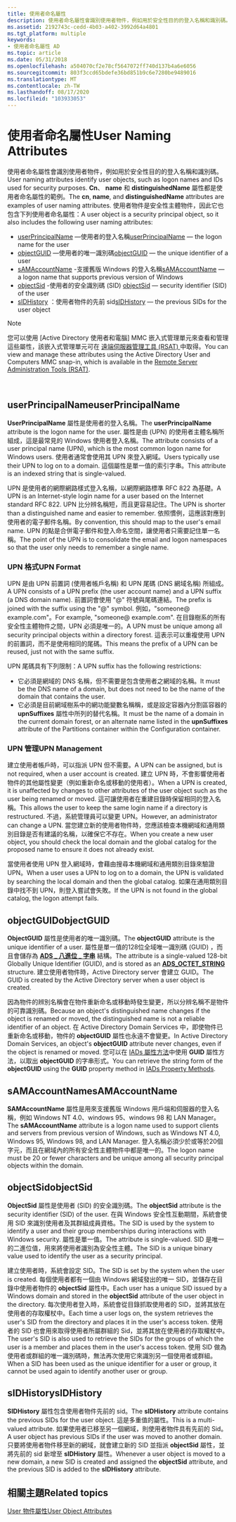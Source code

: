 ```yaml
---
title: 使用者命名屬性
description: 使用者命名屬性會識別使用者物件，例如用於安全性目的的登入名稱和識別碼。
ms.assetid: 2192743c-cedd-4b03-a402-3992d64a4801
ms.tgt_platform: multiple
keywords:
- 使用者命名屬性 AD
ms.topic: article
ms.date: 05/31/2018
ms.openlocfilehash: a504070cf2e78cf5647072ff740d137b4a6e6056
ms.sourcegitcommit: 803f3ccd65bdefe36bd851b9c6e7280be9489016
ms.translationtype: MT
ms.contentlocale: zh-TW
ms.lasthandoff: 08/17/2020
ms.locfileid: "103933053"
---
```

# <a name="user-naming-attributes"></a><span data-ttu-id="ac062-104">使用者命名屬性</span><span class="sxs-lookup"><span data-stu-id="ac062-104">User Naming Attributes</span></span>

<span data-ttu-id="ac062-105">使用者命名屬性會識別使用者物件，例如用於安全性目的的登入名稱和識別碼。</span><span class="sxs-lookup"><span data-stu-id="ac062-105">User naming attributes identify user objects, such as logon names and IDs used for security purposes.</span></span> <span data-ttu-id="ac062-106">**Cn**、 **name** 和 **distinguishedName** 屬性都是使用者命名屬性的範例。</span><span class="sxs-lookup"><span data-stu-id="ac062-106">The **cn**, **name**, and **distinguishedName** attributes are examples of user naming attributes.</span></span> <span data-ttu-id="ac062-107">使用者物件是安全性主體物件，因此它也包含下列使用者命名屬性：</span><span class="sxs-lookup"><span data-stu-id="ac062-107">A user object is a security principal object, so it also includes the following user naming attributes:</span></span>

-   <span data-ttu-id="ac062-108">[userPrincipalName](#userprincipalname) —使用者的登入名稱</span><span class="sxs-lookup"><span data-stu-id="ac062-108">[userPrincipalName](#userprincipalname) — the logon name for the user</span></span>
-   <span data-ttu-id="ac062-109">[objectGUID](#objectguid) —使用者的唯一識別碼</span><span class="sxs-lookup"><span data-stu-id="ac062-109">[objectGUID](#objectguid) — the unique identifier of a user</span></span>
-   <span data-ttu-id="ac062-110">[sAMAccountName](#samaccountname) -支援舊版 Windows 的登入名稱</span><span class="sxs-lookup"><span data-stu-id="ac062-110">[sAMAccountName](#samaccountname) — a logon name that supports previous version of Windows</span></span>
-   <span data-ttu-id="ac062-111">[objectSid](#objectsid) -使用者的安全識別碼 (SID) </span><span class="sxs-lookup"><span data-stu-id="ac062-111">[objectSid](#objectsid) — security identifier (SID) of the user</span></span>
-   <span data-ttu-id="ac062-112">[sIDHistory](#sidhistory) ：使用者物件的先前 sid</span><span class="sxs-lookup"><span data-stu-id="ac062-112">[sIDHistory](#sidhistory) — the previous SIDs for the user object</span></span>

> [!Note]  
> <span data-ttu-id="ac062-113">您可以使用 [Active Directory 使用者和電腦] MMC 嵌入式管理單元來查看和管理這些屬性，該嵌入式管理單元可在 [遠端伺服器管理工具 (RSAT) ](https://www.microsoft.com/download/details.aspx?id=45520)中取得。</span><span class="sxs-lookup"><span data-stu-id="ac062-113">You can view and manage these attributes using the Active Directory User and Computers MMC snap-in, which is available in the [Remote Server Administration Tools (RSAT)](https://www.microsoft.com/download/details.aspx?id=45520).</span></span>

 

## <a name="userprincipalname"></a><span data-ttu-id="ac062-114">userPrincipalName</span><span class="sxs-lookup"><span data-stu-id="ac062-114">userPrincipalName</span></span>

<span data-ttu-id="ac062-115">**UserPrincipalName** 屬性是使用者的登入名稱。</span><span class="sxs-lookup"><span data-stu-id="ac062-115">The **userPrincipalName** attribute is the logon name for the user.</span></span> <span data-ttu-id="ac062-116">屬性是由 (UPN) 的使用者主體名稱所組成，這是最常見的 Windows 使用者登入名稱。</span><span class="sxs-lookup"><span data-stu-id="ac062-116">The attribute consists of a user principal name (UPN), which is the most common logon name for Windows users.</span></span> <span data-ttu-id="ac062-117">使用者通常會使用其 UPN 來登入網域。</span><span class="sxs-lookup"><span data-stu-id="ac062-117">Users typically use their UPN to log on to a domain.</span></span> <span data-ttu-id="ac062-118">這個屬性是單一值的索引字串。</span><span class="sxs-lookup"><span data-stu-id="ac062-118">This attribute is an indexed string that is single-valued.</span></span>

<span data-ttu-id="ac062-119">UPN 是使用者的網際網路樣式登入名稱，以網際網路標準 RFC 822 為基礎。</span><span class="sxs-lookup"><span data-stu-id="ac062-119">A UPN is an Internet-style login name for a user based on the Internet standard RFC 822.</span></span> <span data-ttu-id="ac062-120">UPN 比分辨名稱短，而且更容易記住。</span><span class="sxs-lookup"><span data-stu-id="ac062-120">The UPN is shorter than a distinguished name and easier to remember.</span></span> <span data-ttu-id="ac062-121">依照慣例，這應該對應到使用者的電子郵件名稱。</span><span class="sxs-lookup"><span data-stu-id="ac062-121">By convention, this should map to the user's email name.</span></span> <span data-ttu-id="ac062-122">UPN 的點是合併電子郵件和登入命名空間，讓使用者只需要記住單一名稱。</span><span class="sxs-lookup"><span data-stu-id="ac062-122">The point of the UPN is to consolidate the email and logon namespaces so that the user only needs to remember a single name.</span></span>

### <a name="upn-format"></a><span data-ttu-id="ac062-123">UPN 格式</span><span class="sxs-lookup"><span data-stu-id="ac062-123">UPN Format</span></span>

<span data-ttu-id="ac062-124">UPN 是由 UPN 前置詞 (使用者帳戶名稱) 和 UPN 尾碼 (DNS 網域名稱) 所組成。</span><span class="sxs-lookup"><span data-stu-id="ac062-124">A UPN consists of a UPN prefix (the user account name) and a UPN suffix (a DNS domain name).</span></span> <span data-ttu-id="ac062-125">前置詞會使用 \"\@\" 符號與尾碼連結。</span><span class="sxs-lookup"><span data-stu-id="ac062-125">The prefix is joined with the suffix using the "@" symbol.</span></span> <span data-ttu-id="ac062-126">例如，"someone@ example.com"。</span><span class="sxs-lookup"><span data-stu-id="ac062-126">For example, "someone@ example.com".</span></span> <span data-ttu-id="ac062-127">在目錄樹系的所有安全性主體物件之間，UPN 必須是唯一的。</span><span class="sxs-lookup"><span data-stu-id="ac062-127">A UPN must be unique among all security principal objects within a directory forest.</span></span> <span data-ttu-id="ac062-128">這表示可以重複使用 UPN 的前置詞，而不是使用相同的尾碼。</span><span class="sxs-lookup"><span data-stu-id="ac062-128">This means the prefix of a UPN can be reused, just not with the same suffix.</span></span>

<span data-ttu-id="ac062-129">UPN 尾碼具有下列限制：</span><span class="sxs-lookup"><span data-stu-id="ac062-129">A UPN suffix has the following restrictions:</span></span>

-   <span data-ttu-id="ac062-130">它必須是網域的 DNS 名稱，但不需要是包含使用者之網域的名稱。</span><span class="sxs-lookup"><span data-stu-id="ac062-130">It must be the DNS name of a domain, but does not need to be the name of the domain that contains the user.</span></span>
-   <span data-ttu-id="ac062-131">它必須是目前網域樹系中的網功能變數名稱稱，或是設定容器內分割區容器的 **upnSuffixes** 屬性中所列的替代名稱。</span><span class="sxs-lookup"><span data-stu-id="ac062-131">It must be the name of a domain in the current domain forest, or an alternate name listed in the **upnSuffixes** attribute of the Partitions container within the Configuration container.</span></span>

### <a name="upn-management"></a><span data-ttu-id="ac062-132">UPN 管理</span><span class="sxs-lookup"><span data-stu-id="ac062-132">UPN Management</span></span>

<span data-ttu-id="ac062-133">建立使用者帳戶時，可以指派 UPN 但不需要。</span><span class="sxs-lookup"><span data-stu-id="ac062-133">A UPN can be assigned, but is not required, when a user account is created.</span></span> <span data-ttu-id="ac062-134">建立 UPN 時，不會影響使用者物件的其他屬性變更（例如重新命名或移動的使用者）。</span><span class="sxs-lookup"><span data-stu-id="ac062-134">When a UPN is created, it is unaffected by changes to other attributes of the user object such as the user being renamed or moved.</span></span> <span data-ttu-id="ac062-135">這可讓使用者在重建目錄時保留相同的登入名稱。</span><span class="sxs-lookup"><span data-stu-id="ac062-135">This allows the user to keep the same login name if a directory is restructured.</span></span> <span data-ttu-id="ac062-136">不過，系統管理員可以變更 UPN。</span><span class="sxs-lookup"><span data-stu-id="ac062-136">However, an administrator can change a UPN.</span></span> <span data-ttu-id="ac062-137">當您建立新的使用者物件時，您應該檢查本機網域和通用類別目錄是否有建議的名稱，以確保它不存在。</span><span class="sxs-lookup"><span data-stu-id="ac062-137">When you create a new user object, you should check the local domain and the global catalog for the proposed name to ensure it does not already exist.</span></span>

<span data-ttu-id="ac062-138">當使用者使用 UPN 登入網域時，會藉由搜尋本機網域和通用類別目錄來驗證 UPN。</span><span class="sxs-lookup"><span data-stu-id="ac062-138">When a user uses a UPN to log on to a domain, the UPN is validated by searching the local domain and then the global catalog.</span></span> <span data-ttu-id="ac062-139">如果在通用類別目錄中找不到 UPN，則登入嘗試會失敗。</span><span class="sxs-lookup"><span data-stu-id="ac062-139">If the UPN is not found in the global catalog, the logon attempt fails.</span></span>

## <a name="objectguid"></a><span data-ttu-id="ac062-140">objectGUID</span><span class="sxs-lookup"><span data-stu-id="ac062-140">objectGUID</span></span>

<span data-ttu-id="ac062-141">**ObjectGUID** 屬性是使用者的唯一識別碼。</span><span class="sxs-lookup"><span data-stu-id="ac062-141">The **objectGUID** attribute is the unique identifier of a user.</span></span> <span data-ttu-id="ac062-142">屬性是單一值的128位全域唯一識別碼 (GUID) ，而且會儲存為 [**ADS \_ 八進位 \_ 字串**](/windows/win32/api/iads/ns-iads-ads_octet_string) 結構。</span><span class="sxs-lookup"><span data-stu-id="ac062-142">The attribute is a single-valued 128-bit Globally Unique Identifier (GUID), and is stored as an [**ADS\_OCTET\_STRING**](/windows/win32/api/iads/ns-iads-ads_octet_string) structure.</span></span> <span data-ttu-id="ac062-143">建立使用者物件時，Active Directory server 會建立 GUID。</span><span class="sxs-lookup"><span data-stu-id="ac062-143">The GUID is created by the Active Directory server when a user object is created.</span></span>

<span data-ttu-id="ac062-144">因為物件的辨別名稱會在物件重新命名或移動時發生變更，所以分辨名稱不是物件的可靠識別碼。</span><span class="sxs-lookup"><span data-stu-id="ac062-144">Because an object's distinguished name changes if the object is renamed or moved, the distinguished name is not a reliable identifier of an object.</span></span> <span data-ttu-id="ac062-145">在 Active Directory Domain Services 中，即使物件已重新命名或移動，物件的 **objectGUID** 屬性也永遠不會變更。</span><span class="sxs-lookup"><span data-stu-id="ac062-145">In Active Directory Domain Services, an object's **objectGUID** attribute never changes, even if the object is renamed or moved.</span></span> <span data-ttu-id="ac062-146">您可以在 [IADs 屬性方法](/windows/desktop/ADSI/iads-property-methods)中使用 **GUID** 屬性方法，以取出 **objectGUID** 的字串形式。</span><span class="sxs-lookup"><span data-stu-id="ac062-146">You can retrieve the string form of the **objectGUID** using the **GUID** property method in [IADs Property Methods](/windows/desktop/ADSI/iads-property-methods).</span></span>

## <a name="samaccountname"></a><span data-ttu-id="ac062-147">sAMAccountName</span><span class="sxs-lookup"><span data-stu-id="ac062-147">sAMAccountName</span></span>

<span data-ttu-id="ac062-148">**SAMAccountName** 屬性是用來支援舊版 Windows 用戶端和伺服器的登入名稱，例如 Windows NT 4.0、windows 95、windows 98 和 LAN Manager。</span><span class="sxs-lookup"><span data-stu-id="ac062-148">The **sAMAccountName** attribute is a logon name used to support clients and servers from previous version of Windows, such as Windows NT 4.0, Windows 95, Windows 98, and LAN Manager.</span></span> <span data-ttu-id="ac062-149">登入名稱必須少於或等於20個字元，而且在網域內的所有安全性主體物件中都是唯一的。</span><span class="sxs-lookup"><span data-stu-id="ac062-149">The logon name must be 20 or fewer characters and be unique among all security principal objects within the domain.</span></span>

## <a name="objectsid"></a><span data-ttu-id="ac062-150">objectSid</span><span class="sxs-lookup"><span data-stu-id="ac062-150">objectSid</span></span>

<span data-ttu-id="ac062-151">**ObjectSid** 屬性是使用者 (SID) 的安全識別碼。</span><span class="sxs-lookup"><span data-stu-id="ac062-151">The **objectSid** attribute is the security identifier (SID) of the user.</span></span> <span data-ttu-id="ac062-152">在與 Windows 安全性互動期間，系統會使用 SID 來識別使用者及其群組成員資格。</span><span class="sxs-lookup"><span data-stu-id="ac062-152">The SID is used by the system to identify a user and their group memberships during interactions with Windows security.</span></span> <span data-ttu-id="ac062-153">屬性是單一值。</span><span class="sxs-lookup"><span data-stu-id="ac062-153">The attribute is single-valued.</span></span> <span data-ttu-id="ac062-154">SID 是唯一的二進位值，用來將使用者識別為安全性主體。</span><span class="sxs-lookup"><span data-stu-id="ac062-154">The SID is a unique binary value used to identify the user as a security principal.</span></span>

<span data-ttu-id="ac062-155">建立使用者時，系統會設定 SID。</span><span class="sxs-lookup"><span data-stu-id="ac062-155">The SID is set by the system when the user is created.</span></span> <span data-ttu-id="ac062-156">每個使用者都有一個由 Windows 網域發出的唯一 SID，並儲存在目錄中使用者物件的 **objectSid** 屬性中。</span><span class="sxs-lookup"><span data-stu-id="ac062-156">Each user has a unique SID issued by a Windows domain and stored in the **objectSid** attribute of the user object in the directory.</span></span> <span data-ttu-id="ac062-157">每次使用者登入時，系統會從目錄抓取使用者的 SID，並將其放在使用者的存取權杖中。</span><span class="sxs-lookup"><span data-stu-id="ac062-157">Each time a user logs on, the system retrieves the user's SID from the directory and places it in the user's access token.</span></span> <span data-ttu-id="ac062-158">使用者的 SID 也會用來取得使用者所屬群組的 Sid，並將其放在使用者的存取權杖中。</span><span class="sxs-lookup"><span data-stu-id="ac062-158">The user's SID is also used to retrieve the SIDs for the groups of which the user is a member and places them in the user's access token.</span></span> <span data-ttu-id="ac062-159">使用 SID 做為使用者或群組的唯一識別碼時，無法再次使用它來識別另一個使用者或群組。</span><span class="sxs-lookup"><span data-stu-id="ac062-159">When a SID has been used as the unique identifier for a user or group, it cannot be used again to identify another user or group.</span></span>

## <a name="sidhistory"></a><span data-ttu-id="ac062-160">sIDHistory</span><span class="sxs-lookup"><span data-stu-id="ac062-160">sIDHistory</span></span>

<span data-ttu-id="ac062-161">**SIDHistory** 屬性包含使用者物件先前的 sid。</span><span class="sxs-lookup"><span data-stu-id="ac062-161">The **sIDHistory** attribute contains the previous SIDs for the user object.</span></span> <span data-ttu-id="ac062-162">這是多重值的屬性。</span><span class="sxs-lookup"><span data-stu-id="ac062-162">This is a multi-valued attribute.</span></span> <span data-ttu-id="ac062-163">如果使用者已移至另一個網域，則使用者物件具有先前的 Sid。</span><span class="sxs-lookup"><span data-stu-id="ac062-163">A user object has previous SIDs if the user was moved to another domain.</span></span> <span data-ttu-id="ac062-164">只要將使用者物件移至新的網域，就會建立新的 SID 並指派 **objectSid** 屬性，並將先前的 sid 新增至 **sIDHistory** 屬性。</span><span class="sxs-lookup"><span data-stu-id="ac062-164">Whenever a user object is moved to a new domain, a new SID is created and assigned the **objectSid** attribute, and the previous SID is added to the **sIDHistory** attribute.</span></span>

## <a name="related-topics"></a><span data-ttu-id="ac062-165">相關主題</span><span class="sxs-lookup"><span data-stu-id="ac062-165">Related topics</span></span>

<dl> <dt>

[<span data-ttu-id="ac062-166">User 物件屬性</span><span class="sxs-lookup"><span data-stu-id="ac062-166">User Object Attributes</span></span>](user-object-attributes.md)
</dt> </dl>

 

 